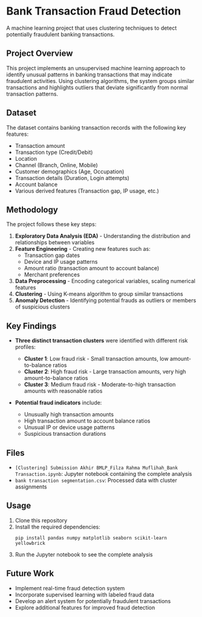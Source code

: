 # Bank Transaction Fraud Detection

A machine learning project that uses clustering techniques to detect potentially fraudulent banking transactions.

## Project Overview

This project implements an unsupervised machine learning approach to identify unusual patterns in banking transactions that may indicate fraudulent activities. Using clustering algorithms, the system groups similar transactions and highlights outliers that deviate significantly from normal transaction patterns.

## Dataset

The dataset contains banking transaction records with the following key features:
- Transaction amount
- Transaction type (Credit/Debit)
- Location
- Channel (Branch, Online, Mobile)
- Customer demographics (Age, Occupation)
- Transaction details (Duration, Login attempts)
- Account balance
- Various derived features (Transaction gap, IP usage, etc.)

## Methodology

The project follows these key steps:
1. **Exploratory Data Analysis (EDA)** - Understanding the distribution and relationships between variables
2. **Feature Engineering** - Creating new features such as:
   - Transaction gap dates
   - Device and IP usage patterns
   - Amount ratio (transaction amount to account balance)
   - Merchant preferences
3. **Data Preprocessing** - Encoding categorical variables, scaling numerical features
4. **Clustering** - Using K-means algorithm to group similar transactions
5. **Anomaly Detection** - Identifying potential frauds as outliers or members of suspicious clusters

## Key Findings

- **Three distinct transaction clusters** were identified with different risk profiles:
  - **Cluster 1**: Low fraud risk - Small transaction amounts, low amount-to-balance ratios
  - **Cluster 2**: High fraud risk - Large transaction amounts, very high amount-to-balance ratios
  - **Cluster 3**: Medium fraud risk - Moderate-to-high transaction amounts with reasonable ratios

- **Potential fraud indicators** include:
  - Unusually high transaction amounts
  - High transaction amount to account balance ratios
  - Unusual IP or device usage patterns
  - Suspicious transaction durations

## Files

- `[Clustering] Submission Akhir BMLP_Filza Rahma Muflihah_Bank Transaction.ipynb`: Jupyter notebook containing the complete analysis
- `bank transaction segmentation.csv`: Processed data with cluster assignments

## Usage

1. Clone this repository
2. Install the required dependencies:
   ```
   pip install pandas numpy matplotlib seaborn scikit-learn yellowbrick
   ```
3. Run the Jupyter notebook to see the complete analysis

## Future Work

- Implement real-time fraud detection system
- Incorporate supervised learning with labeled fraud data
- Develop an alert system for potentially fraudulent transactions
- Explore additional features for improved fraud detection
